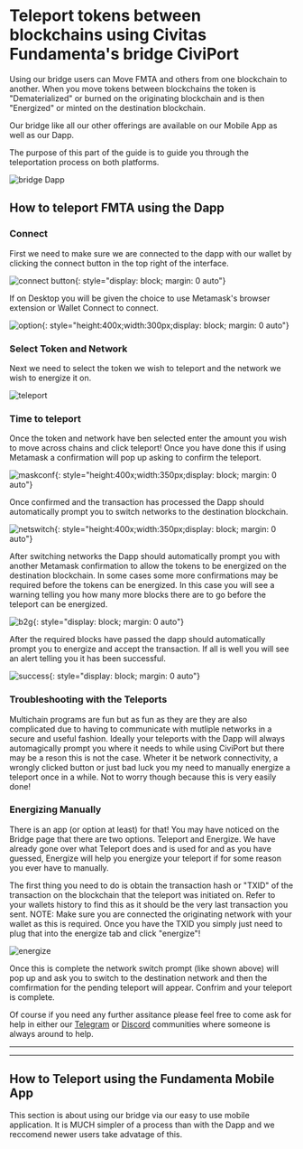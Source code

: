 # Teleport tokens between blockchains using Civitas Fundamenta's bridge CiviPort

Using our bridge users can Move FMTA and others from one blockchain to another.  When you move tokens between blockchains the token is "Dematerialized" or burned on the originating blockchain and is then "Energized" or minted on the destination blockchain. 

Our bridge like all our other offerings are available on our Mobile App as well as our Dapp.

The purpose of this part of the guide is to guide you through the teleportation process on both platforms.

![bridge Dapp](img/bridge.png)

## How to teleport FMTA using the Dapp

### Connect

First we need to make sure we are connected to the dapp with our wallet by clicking the connect button in the top right of the interface.

![connect button](img/connect.png){: style="display: block; margin: 0 auto"}

If on Desktop you will be given the choice to use Metamask's browser extension or Wallet Connect to connect.

![option](img/option.png){: style="height:400x;width:300px;display: block; margin: 0 auto"}

### Select Token and Network

Next we need to select the token we wish to teleport and the network we wish to energize it on.

![teleport](img/teleport.png)

### Time to teleport

Once the token and network have ben selected enter the amount you wish to move across chains and click teleport!  Once you have done this if using Metamask a confirmation will pop up asking to confirm the teleport.   

![maskconf](img/maskconf.png){: style="height:400x;width:350px;display: block; margin: 0 auto"}

Once confirmed and the transaction has processed the Dapp should automatically prompt you to switch networks to the destination blockchain.

![netswitch](img/netswitch.png){: style="height:400x;width:350px;display: block; margin: 0 auto"}

After switching networks the Dapp should automatically prompt you with another Metamask confirmation to allow the tokens to be energized on the destination blockchain.  In some cases some more confirmations may be required before the tokens can be energized.  In this case you will see a warning telling you how many more blocks there are to go before the teleport can be energized.

![b2g](img/b2g.png){: style="display: block; margin: 0 auto"}

After the required blocks have passed the dapp should automatically prompt you to energize and accept the transaction.  If all is well you will see an alert telling you it has been successful.

![success](img/success.png){: style="display: block; margin: 0 auto"}

### Troubleshooting with the Teleports

Multichain programs are fun but as fun as they are they are also complicated due to having to communicate with mutliple networks in a secure and useful fashion.  Ideally your teleports with the Dapp will always automagically prompt you where it needs to while using CiviPort but there may be a reson this is not the case.  Wheter it be network connectivity, a wrongly clicked button or just bad luck you my need to manually energize a teleport once in a while.  Not to worry though because this is very easily done!

### Energizing Manually

There is an app (or option at least) for that!  You may have noticed on the Bridge page that there are two options.  Teleport and Energize.  We have already gone over what Teleport does and is used for and as you have guessed, Energize will help you energize your teleport if for some reason you ever have to manually.

The first thing you need to do is obtain the transaction hash or "TXID" of the transaction on the blockchain that the teleport was initiated on. Refer to your wallets history to find this as it should be the very last transaction you sent. NOTE: Make sure you are connected the originating network with your wallet as this is required.  Once you have the TXID you simply just need to plug that into the energize tab and click "energize"!

![energize](img/energize.png)

Once this is complete the network switch prompt (like shown above) will pop up and ask you to switch to the destination network and then the comfirmation for the pending teleport will appear.  Confrim and your teleport is complete.

Of course if you need any further assitance please feel free to come ask for help in either our [Telegram](https://t.me/CivitasFundamenta) or [Discord](https://discord.gg/S7daQmW) communities where someone is always around to help.

___
___

## How to Teleport using the Fundamenta Mobile App

This section is about using our bridge via our easy to use mobile application.  It is MUCH simpler of a process than with the Dapp and we reccomend newer users take advatage of this.

